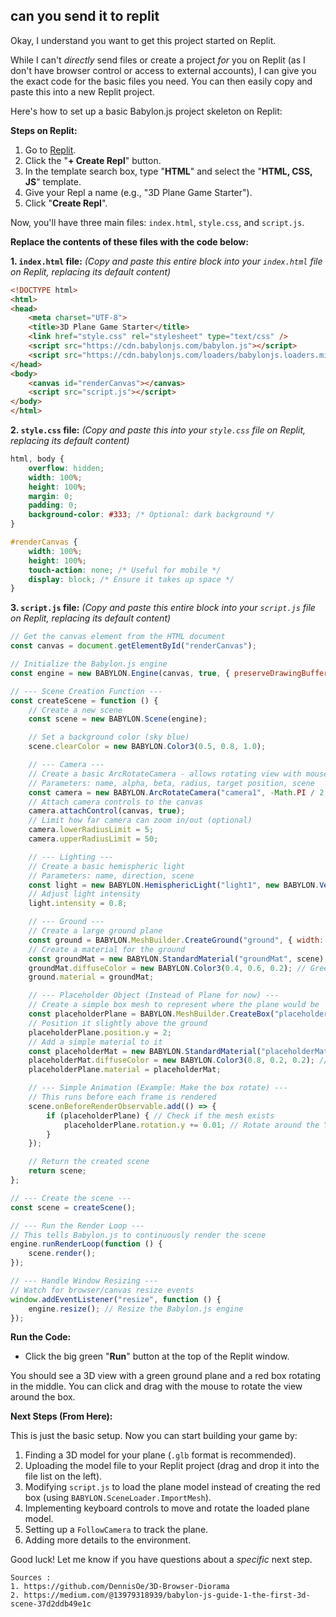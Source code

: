 ## can you send it to replit

Okay, I understand you want to get this project started on Replit.

While I can't *directly* send files or create a project *for* you on Replit (as I don't have browser control or access to external accounts), I can give you the exact code for the basic files you need. You can then easily copy and paste this into a new Replit project.

Here's how to set up a basic Babylon.js project skeleton on Replit:

**Steps on Replit:**

1.  Go to [Replit](https://replit.com/).
2.  Click the "**+ Create Repl**" button.
3.  In the template search box, type "**HTML**" and select the "**HTML, CSS, JS**" template.
4.  Give your Repl a name (e.g., "3D Plane Game Starter").
5.  Click "**Create Repl**".

Now, you'll have three main files: `index.html`, `style.css`, and `script.js`.

**Replace the contents of these files with the code below:**

**1. `index.html` file:**
*(Copy and paste this entire block into your `index.html` file on Replit, replacing its default content)*

```html
<!DOCTYPE html>
<html>
<head>
    <meta charset="UTF-8">
    <title>3D Plane Game Starter</title>
    <link href="style.css" rel="stylesheet" type="text/css" />
    <script src="https://cdn.babylonjs.com/babylon.js"></script>
    <script src="https://cdn.babylonjs.com/loaders/babylonjs.loaders.min.js"></script>
</head>
<body>
    <canvas id="renderCanvas"></canvas>
    <script src="script.js"></script>
</body>
</html>
```

**2. `style.css` file:**
*(Copy and paste this into your `style.css` file on Replit, replacing its default content)*

```css
html, body {
    overflow: hidden;
    width: 100%;
    height: 100%;
    margin: 0;
    padding: 0;
    background-color: #333; /* Optional: dark background */
}

#renderCanvas {
    width: 100%;
    height: 100%;
    touch-action: none; /* Useful for mobile */
    display: block; /* Ensure it takes up space */
}
```

**3. `script.js` file:**
*(Copy and paste this entire block into your `script.js` file on Replit, replacing its default content)*

```javascript
// Get the canvas element from the HTML document
const canvas = document.getElementById("renderCanvas");

// Initialize the Babylon.js engine
const engine = new BABYLON.Engine(canvas, true, { preserveDrawingBuffer: true, stencil: true });

// --- Scene Creation Function ---
const createScene = function () {
    // Create a new scene
    const scene = new BABYLON.Scene(engine);

    // Set a background color (sky blue)
    scene.clearColor = new BABYLON.Color3(0.5, 0.8, 1.0);

    // --- Camera ---
    // Create a basic ArcRotateCamera - allows rotating view with mouse/touch
    // Parameters: name, alpha, beta, radius, target position, scene
    const camera = new BABYLON.ArcRotateCamera("camera1", -Math.PI / 2, Math.PI / 2.5, 15, new BABYLON.Vector3(0, 5, 0), scene);
    // Attach camera controls to the canvas
    camera.attachControl(canvas, true);
    // Limit how far camera can zoom in/out (optional)
    camera.lowerRadiusLimit = 5;
    camera.upperRadiusLimit = 50;

    // --- Lighting ---
    // Create a basic hemispheric light
    // Parameters: name, direction, scene
    const light = new BABYLON.HemisphericLight("light1", new BABYLON.Vector3(0, 1, 0), scene);
    // Adjust light intensity
    light.intensity = 0.8;

    // --- Ground ---
    // Create a large ground plane
    const ground = BABYLON.MeshBuilder.CreateGround("ground", { width: 100, height: 100 }, scene);
    // Create a material for the ground
    const groundMat = new BABYLON.StandardMaterial("groundMat", scene);
    groundMat.diffuseColor = new BABYLON.Color3(0.4, 0.6, 0.2); // Greenish color
    ground.material = groundMat;

    // --- Placeholder Object (Instead of Plane for now) ---
    // Create a simple box mesh to represent where the plane would be
    const placeholderPlane = BABYLON.MeshBuilder.CreateBox("placeholder", { height: 0.5, width: 2, depth: 1.5 }, scene);
    // Position it slightly above the ground
    placeholderPlane.position.y = 2;
    // Add a simple material to it
    const placeholderMat = new BABYLON.StandardMaterial("placeholderMat", scene);
    placeholderMat.diffuseColor = new BABYLON.Color3(0.8, 0.2, 0.2); // Reddish color
    placeholderPlane.material = placeholderMat;

    // --- Simple Animation (Example: Make the box rotate) ---
    // This runs before each frame is rendered
    scene.onBeforeRenderObservable.add(() => {
        if (placeholderPlane) { // Check if the mesh exists
            placeholderPlane.rotation.y += 0.01; // Rotate around the Y axis
        }
    });

    // Return the created scene
    return scene;
};

// --- Create the scene ---
const scene = createScene();

// --- Run the Render Loop ---
// This tells Babylon.js to continuously render the scene
engine.runRenderLoop(function () {
    scene.render();
});

// --- Handle Window Resizing ---
// Watch for browser/canvas resize events
window.addEventListener("resize", function () {
    engine.resize(); // Resize the Babylon.js engine
});

```

**Run the Code:**

* Click the big green "**Run**" button at the top of the Replit window.

You should see a 3D view with a green ground plane and a red box rotating in the middle. You can click and drag with the mouse to rotate the view around the box.

**Next Steps (From Here):**

This is just the basic setup. Now you can start building your game by:

1.  Finding a 3D model for your plane (`.glb` format is recommended).
2.  Uploading the model file to your Replit project (drag and drop it into the file list on the left).
3.  Modifying `script.js` to load the plane model instead of creating the red box (using `BABYLON.SceneLoader.ImportMesh`).
4.  Implementing keyboard controls to move and rotate the loaded plane model.
5.  Setting up a `FollowCamera` to track the plane.
6.  Adding more details to the environment.

Good luck! Let me know if you have questions about a *specific* next step.

```
Sources :
1. https://github.com/DennisOe/3D-Browser-Diorama
2. https://medium.com/@13979318939/babylon-js-guide-1-the-first-3d-scene-37d2ddb49e1c